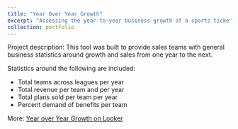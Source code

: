 ```yaml
---
title: "Year Over Year Growth"
excerpt: "Assessing the year-to-year business growth of a sports ticketing product based on total clients acquired, total sales, and total revenue"
collection: portfolio
---
```


Project description: This tool was built to provide sales teams with general business statistics around growth and sales from one year to the next. 

Statistics around the following are included:
* Total teams across leagues per year
* Total revenue per team and per year
* Total plans sold per team per year
* Percent demand of benefits per team  

More: [Year over Year Growth on Looker](https://lookerstudio.google.com/reporting/de38b22e-a7c4-4009-9796-d5e17f0885b6)

